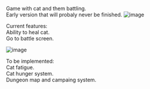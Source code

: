 Game with cat and them battling. <br /> Early version that will probaly never be finished.
![image](https://github.com/Co0lDoge/Catgion-Crawler/assets/89445763/76207666-0300-44d1-bb1e-6df828433060)

Current features: <br />
  Ability to heal cat. <br />
  Go to battle screen. <br />
  
![image](https://github.com/Co0lDoge/Catgion-Crawler/assets/89445763/fb6a4874-9409-448b-9934-f0db25692c8f)

To be implemented: <br />
  Cat fatigue. <br />
  Cat hunger system. <br />
  Dungeon map and campaing system. <br />
  
